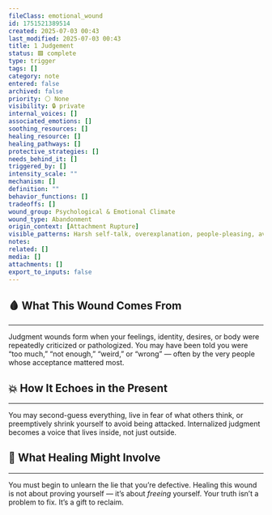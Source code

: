 ```yaml
---
fileClass: emotional_wound
id: 1751521389514
created: 2025-07-03 00:43
last_modified: 2025-07-03 00:43
title: 1 Judgement
status: 🟩 complete
type: trigger
tags: []
category: note
entered: false
archived: false
priority: ⚪ None
visibility: 🔒 private
internal_voices: []
associated_emotions: []
soothing_resources: []
healing_resource: []
healing_pathways: []
protective_strategies: []
needs_behind_it: []
triggered_by: []
intensity_scale: ""
mechanism: []
definition: ""
behavior_functions: []
tradeoffs: []
wound_group: Psychological & Emotional Climate
wound_type: Abandonment
origin_context: [Attachment Rupture]
visible_patterns: Harsh self-talk, overexplanation, people-pleasing, avoidance of authenticity, shame spiral after emotional exposure
notes: 
related: []
media: []
attachments: []
export_to_inputs: false
---
```


## 🩸 What This Wound Comes From
---
Judgment wounds form when your feelings, identity, desires, or body were repeatedly criticized or pathologized. You may have been told you were “too much,” “not enough,” “weird,” or “wrong” — often by the very people whose acceptance mattered most.

## 💥 How It Echoes in the Present
---
You may second-guess everything, live in fear of what others think, or preemptively shrink yourself to avoid being attacked. Internalized judgment becomes a voice that lives inside, not just outside.

## 🧪 What Healing Might Involve
---
You must begin to unlearn the lie that you’re defective. Healing this wound is not about proving yourself — it’s about *freeing* yourself. Your truth isn’t a problem to fix. It’s a gift to reclaim.
